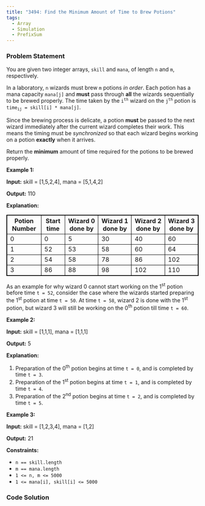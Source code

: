 ```yaml
---
title: "3494: Find the Minimum Amount of Time to Brew Potions"
tags:
  - Array
  - Simulation
  - PrefixSum
---
```

### Problem Statement

<p>You are given two integer arrays, <code>skill</code> and <code><font face="monospace">mana</font></code>, of length <code>n</code> and <code>m</code>, respectively.</p>

<p>In a laboratory, <code>n</code> wizards must brew <code>m</code> potions <em>in order</em>. Each potion has a mana capacity <code>mana[j]</code> and <strong>must</strong> pass through <strong>all</strong> the wizards sequentially to be brewed properly. The time taken by the <code>i<sup>th</sup></code> wizard on the <code>j<sup>th</sup></code> potion is <code>time<sub>ij</sub> = skill[i] * mana[j]</code>.</p>

<p>Since the brewing process is delicate, a potion <strong>must</strong> be passed to the next wizard immediately after the current wizard completes their work. This means the timing must be <em>synchronized</em> so that each wizard begins working on a potion <strong>exactly</strong> when it arrives. ​</p>

<p>Return the <strong>minimum</strong> amount of time required for the potions to be brewed properly.</p>


<p><strong class="example">Example 1:</strong></p>

<div class="example-block">
<p><strong>Input:</strong> <span class="example-io">skill = [1,5,2,4], mana = [5,1,4,2]</span></p>

<p><strong>Output:</strong> <span class="example-io">110</span></p>

<p><strong>Explanation:</strong></p>

<table style="border: 1px solid black;">
	<tbody>
		<tr>
			<th style="border: 1px solid black;">Potion Number</th>
			<th style="border: 1px solid black;">Start time</th>
			<th style="border: 1px solid black;">Wizard 0 done by</th>
			<th style="border: 1px solid black;">Wizard 1 done by</th>
			<th style="border: 1px solid black;">Wizard 2 done by</th>
			<th style="border: 1px solid black;">Wizard 3 done by</th>
		</tr>
		<tr>
			<td style="border: 1px solid black;">0</td>
			<td style="border: 1px solid black;">0</td>
			<td style="border: 1px solid black;">5</td>
			<td style="border: 1px solid black;">30</td>
			<td style="border: 1px solid black;">40</td>
			<td style="border: 1px solid black;">60</td>
		</tr>
		<tr>
			<td style="border: 1px solid black;">1</td>
			<td style="border: 1px solid black;">52</td>
			<td style="border: 1px solid black;">53</td>
			<td style="border: 1px solid black;">58</td>
			<td style="border: 1px solid black;">60</td>
			<td style="border: 1px solid black;">64</td>
		</tr>
		<tr>
			<td style="border: 1px solid black;">2</td>
			<td style="border: 1px solid black;">54</td>
			<td style="border: 1px solid black;">58</td>
			<td style="border: 1px solid black;">78</td>
			<td style="border: 1px solid black;">86</td>
			<td style="border: 1px solid black;">102</td>
		</tr>
		<tr>
			<td style="border: 1px solid black;">3</td>
			<td style="border: 1px solid black;">86</td>
			<td style="border: 1px solid black;">88</td>
			<td style="border: 1px solid black;">98</td>
			<td style="border: 1px solid black;">102</td>
			<td style="border: 1px solid black;">110</td>
		</tr>
	</tbody>
</table>

<p>As an example for why wizard 0 cannot start working on the 1<sup>st</sup> potion before time <code>t = 52</code>, consider the case where the wizards started preparing the 1<sup>st</sup> potion at time <code>t = 50</code>. At time <code>t = 58</code>, wizard 2 is done with the 1<sup>st</sup> potion, but wizard 3 will still be working on the 0<sup>th</sup> potion till time <code>t = 60</code>.</p>
</div>

<p><strong class="example">Example 2:</strong></p>

<div class="example-block">
<p><strong>Input:</strong> <span class="example-io">skill = [1,1,1], mana = [1,1,1]</span></p>

<p><strong>Output:</strong> <span class="example-io">5</span></p>

<p><strong>Explanation:</strong></p>

<ol>
	<li>Preparation of the 0<sup>th</sup> potion begins at time <code>t = 0</code>, and is completed by time <code>t = 3</code>.</li>
	<li>Preparation of the 1<sup>st</sup> potion begins at time <code>t = 1</code>, and is completed by time <code>t = 4</code>.</li>
	<li>Preparation of the 2<sup>nd</sup> potion begins at time <code>t = 2</code>, and is completed by time <code>t = 5</code>.</li>
</ol>
</div>

<p><strong class="example">Example 3:</strong></p>

<div class="example-block">
<p><strong>Input:</strong> <span class="example-io">skill = [1,2,3,4], mana = [1,2]</span></p>

<p><strong>Output:</strong> 21</p>
</div>


<p><strong>Constraints:</strong></p>

<ul>
	<li><code>n == skill.length</code></li>
	<li><code>m == mana.length</code></li>
	<li><code>1 &lt;= n, m &lt;= 5000</code></li>
	<li><code>1 &lt;= mana[i], skill[i] &lt;= 5000</code></li>
</ul>


### Code Solution

```python

```
